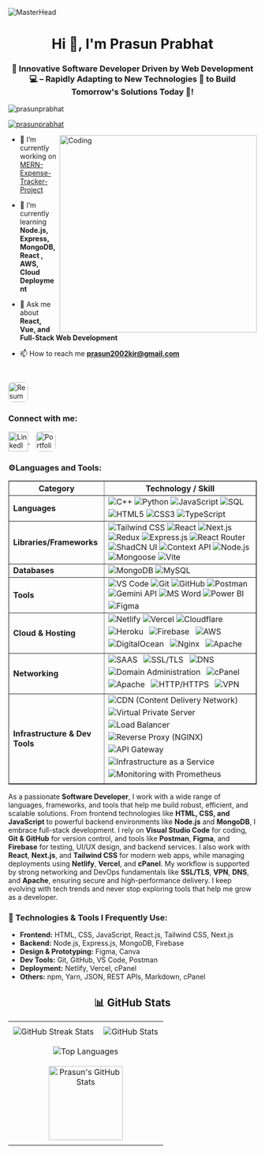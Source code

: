 ![MasterHead](https://repository-images.githubusercontent.com/588181932/e36ec678-7984-4cdd-8e4c-a3932772ff8e)
<h1 align="center">Hi 👋, I'm Prasun Prabhat</h1>
<h3 align="center">🚀 Innovative Software Developer Driven by Web Development 💻 – Rapidly Adapting to New Technologies 🔧 to Build Tomorrow's Solutions Today 🌟!</h3>

<p align="left"> <img src="https://komarev.com/ghpvc/?username=prasunprabhat&label=Profile%20views&color=0e75b6&style=flat" alt="prasunprabhat" /> </p>

<p align="left"> <a href="https://github.com/ryo-ma/github-profile-trophy"><img src="https://github-profile-trophy.vercel.app/?username=prasunprabhat" alt="prasunprabhat" /></a> </p>
<img align = "right" alt = "Coding" width = "400" src = "https://camo.githubusercontent.com/2366b34bb903c09617990fb5fff4622f3e941349e846ddb7e73df872a9d21233/68747470733a2f2f63646e2e6472696262626c652e636f6d2f75736572732f3733303730332f73637265656e73686f74732f363538313234332f6176656e746f2e676966" >

- 🔭 I’m currently working on [MERN-Expense-Tracker-Project](https://expense-tracker-cbnz.onrender.com/)

- 🌱 I’m currently learning **Node.js, Express, MongoDB, React , AWS, Cloud Deployment**

- 💬 Ask me about **React, Vue, and Full-Stack Web Development**

- 📫 How to reach me **prasun2002kir@gmail.com**

<a href="https://drive.google.com/file/d/1r4IIwqwGgOZiCiV6zRMQzOiXRza1EMa3/view?usp=sharing" target="_blank">
  <img src="https://img.shields.io/badge/📄 Resume-Click Here-blue?style=for-the-badge" alt="Resume" style="vertical-align: middle; margin-top:30px; border-radius: 8px;" height="40" />
</a>

<h3 align="left">Connect with me:</h3>
<p align="left">
  <a href="https://www.linkedin.com/in/prasun-prabhat-859838230/" target="_blank">
    <img src="https://raw.githubusercontent.com/rahuldkjain/github-profile-readme-generator/master/src/images/icons/Social/linked-in-alt.svg" alt="LinkedIn" height="40" width="40" style="vertical-align: middle;" />
  </a>
  &nbsp;&nbsp;
  <a href="https://prasun-portfoliodev.netlify.app/" target="_blank">
  <img src="https://img.shields.io/badge/Portfolio%20DEV-white?style=for-the-badge&logo=vercel&logoColor=black" alt="Portfolio Website" height="40" style="vertical-align: middle; border-radius: 8px;" />
</a>
</p>

<h3 align="left">⚙️Languages and Tools:</h3>
<table border="1" cellpadding="10" cellspacing="0">
    <tr>
      <th>Category</th>
      <th>Technology / Skill</th>
    </tr>
    <tr>
      <td><strong>Languages</strong></td>
      <td>
        <img src="https://img.shields.io/badge/C%2B%2B-00599C?style=flat&logo=c%2B%2B&logoColor=white" alt="C++" >
        <img src="https://img.shields.io/badge/Python-3776AB?style=flat&logo=python&logoColor=white" alt="Python" >
        <img src="https://img.shields.io/badge/JavaScript-F7DF1E?style=flat&logo=javascript&logoColor=black" alt="JavaScript" >
        <img src="https://img.shields.io/badge/SQL-4479A1?style=flat&logo=postgresql&logoColor=white" alt="SQL" style="margin: 0 0 5px 0; display: inline-block;">
        <img src="https://img.shields.io/badge/HTML5-E34F26?style=flat&logo=html5&logoColor=white" alt="HTML5" >
        <img src="https://img.shields.io/badge/CSS3-1572B6?style=flat&logo=css3&logoColor=white" alt="CSS3" >
        <img src="https://img.shields.io/badge/TypeScript-007ACC?style=flat&logo=typescript&logoColor=white" alt="TypeScript" >
      </td>
    </tr>
    <tr>
      <td><strong>Libraries/Frameworks</strong></td>
      <td>
        <img src="https://img.shields.io/badge/Tailwind_CSS-38B2AC?style=flat&logo=tailwind-css&logoColor=white" alt="Tailwind CSS" >
        <img src="https://img.shields.io/badge/React-61DAFB?style=flat&logo=react&logoColor=black" alt="React" >
        <img src="https://img.shields.io/badge/Next.js-000000?style=flat&logo=next.js&logoColor=white" alt="Next.js" >
        <img src="https://img.shields.io/badge/Redux-764ABC?style=flat&logo=redux&logoColor=white" alt="Redux" >
        <img src="https://img.shields.io/badge/Express.js-000000?style=flat&logo=express&logoColor=white" alt="Express.js" >
        <img src="https://img.shields.io/badge/React_Router-CA4245?style=flat&logo=react-router&logoColor=white" alt="React Router" >
        <img src="https://img.shields.io/badge/ShadCN%20UI-black?style=flat&logo=shadcnui&logoColor=white" alt="ShadCN UI">
        <img src="https://img.shields.io/badge/Context_API-61DAFB?style=flat&logo=react&logoColor=black" alt="Context API" >
        <img src="https://img.shields.io/badge/Node.js-339933?style=flat&logo=node.js&logoColor=white" alt="Node.js" >
        <img src="https://img.shields.io/badge/Mongoose-880000?style=flat&logo=mongoose&logoColor=white" alt="Mongoose" >
        <img src="https://img.shields.io/badge/Vite-646CFF?style=flat&logo=vite&logoColor=white" alt="Vite" >
      </td>
    </tr>
    <tr>
      <td><strong>Databases</strong></td>
      <td>
        <img src="https://img.shields.io/badge/MongoDB-47A248?style=flat&logo=mongodb&logoColor=white" alt="MongoDB" >
        <img src="https://img.shields.io/badge/MySQL-4479A1?style=flat&logo=mysql&logoColor=white" alt="MySQL">
      </td>
    </tr>
    <tr>
      <td><strong>Tools</strong></td>
      <td>
        <img src="https://img.shields.io/badge/VS_Code-007ACC?style=flat&logo=visual-studio-code&logoColor=white" alt="VS Code" >
        <img src="https://img.shields.io/badge/Git-F05032?style=flat&logo=git&logoColor=white" alt="Git" >
        <img src="https://img.shields.io/badge/GitHub-181717?style=flat&logo=github&logoColor=white" alt="GitHub" >
        <img src="https://img.shields.io/badge/Postman-FF6C37?style=flat&logo=postman&logoColor=white" alt="Postman" >
        <img src="https://img.shields.io/badge/Gemini_API-4285F4?style=flat&logo=google&logoColor=white" alt="Gemini API">
        <img src="https://img.shields.io/badge/MS%20Word-2B579A?style=flat&logo=microsoftword&logoColor=white" alt="MS Word" style="margin: 0 0 5px 0; display: inline-block;" />
        <img src="https://img.shields.io/badge/Excel-217346?style=flat&logo=microsoft-excel&logoColor=white" alt="Power BI" style="margin: 0 0 5px 0; display: inline-block;">
        <img src="https://img.shields.io/badge/Figma-F24E1E?style=flat&logo=figma&logoColor=white" alt="Figma" />
      </td>
    </tr>
    <tr>
        <td><strong>Cloud & Hosting</strong></td>
        <td>
            <img src="https://img.shields.io/badge/Netlify-00C7B7?style=flat&logo=netlify&logoColor=white" alt="Netlify" style="margin: 0 0 5px 0; display: inline-block;">
            <img src="https://img.shields.io/badge/Vercel-000000?style=flat&logo=vercel&logoColor=white" alt="Vercel" style="margin: 0 0 5px 0; display: inline-block;">
            <img src="https://img.shields.io/badge/Cloudflare-F38020?style=flat&logo=cloudflare&logoColor=white" alt="Cloudflare" style="margin: 0 0 5px 0; display: inline-block;">
            <img src="https://img.shields.io/badge/Heroku-430098?style=flat&logo=heroku&logoColor=white" alt="Heroku" style="margin: 0 8px 5px 0; display: inline-block;" />
          <img src="https://img.shields.io/badge/Firebase-FFCA28?style=flat&logo=firebase&logoColor=black" alt="Firebase" style="margin: 0 8px 5px 0; display: inline-block;" />
           <img src="https://img.shields.io/badge/AWS-232F3E?style=flat&logo=amazonaws&logoColor=white" alt="AWS" style="margin: 0 8px 5px 0; display: inline-block;" />
  <img src="https://img.shields.io/badge/DigitalOcean-0080FF?style=flat&logo=digitalocean&logoColor=white" alt="DigitalOcean" style="margin: 0 8px 5px 0; display: inline-block;" />
  <img src="https://img.shields.io/badge/Nginx-009639?style=flat&logo=nginx&logoColor=white" alt="Nginx" style="margin: 0 8px 5px 0; display: inline-block;" />
  <img src="https://img.shields.io/badge/Apache-D22128?style=flat&logo=apache&logoColor=white" alt="Apache" style="margin: 0 8px 5px 0; display: inline-block;" />
        </td>
      </tr>
      <tr>
        <td><strong>Networking</strong></td>
        <td>
             <img src="https://img.shields.io/badge/SAAS-00A99D?style=flat&logo=saas&logoColor=white" alt="SAAS" style="margin: 0 8px 5px 0; display: inline-block;" />
    <img src="https://img.shields.io/badge/SSL/TLS-0082C9?style=flat&logo=letsencrypt&logoColor=white" alt="SSL/TLS" style="margin: 0 8px 5px 0; display: inline-block;" />
    <img src="https://img.shields.io/badge/DNS-0088CC?style=flat&logo=cloudflare&logoColor=white" alt="DNS" style="margin: 0 8px 5px 0; display: inline-block;" />
    <img src="https://img.shields.io/badge/Domain_Administration-006400?style=flat&logo=internet-explorer&logoColor=white" alt="Domain Administration" style="margin: 0 8px 5px 0; display: inline-block;" />
    <img src="https://img.shields.io/badge/cPanel-FF6C2C?style=flat&logo=cpanel&logoColor=white" alt="cPanel" style="margin: 0 8px 5px 0; display: inline-block;" />
    <img src="https://img.shields.io/badge/Apache-CA2132?style=flat&logo=apache&logoColor=white" alt="Apache" style="margin: 0 8px 5px 0; display: inline-block;" />
    <img src="https://img.shields.io/badge/HTTP/HTTPS-0052CC?style=flat&logo=wireshark&logoColor=white" alt="HTTP/HTTPS" style="margin: 0 8px 5px 0; display: inline-block;" />
    <img src="https://img.shields.io/badge/VPN-0066B8?style=flat&logo=protonvpn&logoColor=white" alt="VPN" style="margin: 0 8px 5px 0; display: inline-block;" />
        </td>
      </tr>
    <tr>
      <td><strong>Infrastructure & Dev Tools</strong></td>
      <td>
    <img src="https://img.shields.io/badge/CDN-0D47A1?style=flat&logo=cloudflare&logoColor=white" alt="CDN (Content Delivery Network)" style="margin: 0 0 5px 0; display: inline-block;">
    <img src="https://img.shields.io/badge/VPS-4A154B?style=flat&logo=digitalocean&logoColor=white" alt="Virtual Private Server" style="margin: 0 0 5px 0; display: inline-block;">
    <img src="https://img.shields.io/badge/Load_Balancer-FF9F1C?style=flat&logo=load-balancer&logoColor=white" alt="Load Balancer" style="margin: 0 0 5px 0; display: inline-block;">
    <img src="https://img.shields.io/badge/Reverse_Proxy-007ACC?style=flat&logo=nginx&logoColor=white" alt="Reverse Proxy (NGINX)" style="margin: 0 0 5px 0; display: inline-block;">
    <img src="https://img.shields.io/badge/API_Gateway-008080?style=flat&logo=api&logoColor=white" alt="API Gateway" style="margin: 0 0 5px 0; display: inline-block;">
            <img src="https://img.shields.io/badge/IaaS-0061A8?style=flat&logo=azure&logoColor=white" alt="Infrastructure as a Service" style="margin: 0 8px 5px 0; display: inline-block;">
    <img src="https://img.shields.io/badge/Monitoring-3F51B5?style=flat&logo=prometheus&logoColor=white" alt="Monitoring with Prometheus" style="margin: 0 8px 5px 0; display: inline-block;">
      </td>
    </tr>
  </table>
  <p>
As a passionate <strong>Software Developer</strong>, I work with a wide range of languages, frameworks, and tools that help me build robust, efficient, and scalable solutions.
From frontend technologies like <strong>HTML, CSS, and JavaScript</strong> to powerful backend environments like <strong>Node.js</strong> and <strong>MongoDB</strong>, I embrace full-stack development.
I rely on <strong>Visual Studio Code</strong> for coding, <strong>Git & GitHub</strong> for version control, and tools like <strong>Postman</strong>, <strong>Figma</strong>, and <strong>Firebase</strong> for testing, UI/UX design, and backend services.
I also work with <strong>React</strong>, <strong>Next.js</strong>, and <strong>Tailwind CSS</strong> for modern web apps, while managing deployments using <strong>Netlify</strong>, <strong>Vercel</strong>, and <strong>cPanel</strong>.
My workflow is supported by strong networking and DevOps fundamentals like <strong>SSL/TLS</strong>, <strong>VPN</strong>, <strong>DNS</strong>, and <strong>Apache</strong>, ensuring secure and high-performance delivery.
I keep evolving with tech trends and never stop exploring tools that help me grow as a developer.
</p>
<h3>🔧 Technologies & Tools I Frequently Use:</h3>
<ul>
  <li><strong>Frontend:</strong> HTML, CSS, JavaScript, React.js, Tailwind CSS, Next.js</li>
  <li><strong>Backend:</strong> Node.js, Express.js, MongoDB, Firebase</li>
  <li><strong>Design & Prototyping:</strong> Figma, Canva</li>
  <li><strong>Dev Tools:</strong> Git, GitHub, VS Code, Postman</li>
  <li><strong>Deployment:</strong> Netlify, Vercel, cPanel</li>
  <li><strong>Others:</strong> npm, Yarn, JSON, REST APIs, Markdown, cPanel</li>
</ul>

<h2 align="center">📊 GitHub Stats</h2>

<table align="center">
  <tr>
    <!-- GitHub Streak -->
    <td align="center" style="padding: 10px; min-height: 200px;">
      <img src="https://github-readme-streak-stats.herokuapp.com/?user=PrasunPrabhat&theme=vision-friendly-dark&hide_border=false" alt="GitHub Streak Stats" />
    </td>
        <!-- GitHub Stats 1 -->
    <td align="center" style="padding: 10px; min-height: 200px;">
      <img src="https://github-readme-stats.vercel.app/api?username=PrasunPrabhat&show_icons=true&theme=dracula&hide=contribs&hide_border=false&include_all_commits=true&count_private=true" alt="GitHub Stats" />
    </td>
  </tr>

  <tr>
    <!-- Top Languages -->
    <td colspan="2" align="center" style="padding: 10px; min-height: 200px;">
      <img src="https://github-readme-stats.vercel.app/api/top-langs/?username=PrasunPrabhat&layout=compact&theme=chartreuse-dark" alt="Top Languages" />
    </td>
  </tr>

  <tr>
    <!-- GitHub Stats 2 (TokyoNight Theme) -->
    <td colspan="2" align="center" style="padding: 10px; min-height: 200px;">
      <img src="https://github-readme-stats.vercel.app/api?username=PrasunPrabhat&hide_title=false&hide_rank=false&show_icons=true&include_all_commits=true&count_private=true&disable_animations=false&theme=tokyonight&locale=en&hide_border=false" height="150" alt="Prasun's GitHub Stats" />
    </td>
  </tr>
</table>


